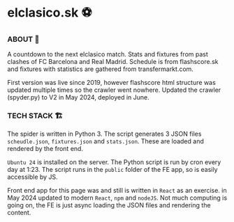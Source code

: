 # elclasico.sk ⚽

### ABOUT 🚀

A countdown to the next elclasico match. Stats and fixtures from past clashes of FC Barcelona and Real Madrid. Schedule is from flashscore.sk and fixtures with statistics are gathered from transfermarkt.com. 

First version was live since 2019, however flashscore html structure was updated multiple times so the crawler went nowhere. Updated the crawler (spyder.py) to V2 in May 2024, deployed in June.

### TECH STACK 🏗️

The spider is written in Python 3. The script generates 3 JSON files `scheudle.json`, `fixtures.json` and `stats.json`. These are loaded and rendered by the front end.

`Ubuntu 24` is installed on the server. The Python script is run by cron every day at 1:23. The script runs in the `public` folder of the FE app, so is easily accessible by JS.

Front end app for this page was and still is written in `React` as an exercise. in May 2024 updated to modern `React`, `npm` and `nodeJS`. Not much computing is going on, the FE is just async loading the JSON files and rendering the content.
